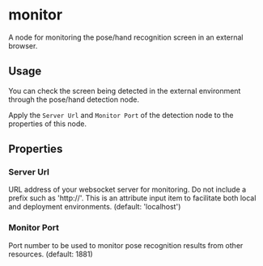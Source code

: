 # monitor

A node for monitoring the pose/hand recognition screen in an external browser.

## Usage

You can check the screen being detected in the external environment through the pose/hand detection node.

Apply the `Server Url` and `Monitor Port` of the detection node to the properties of this node.

## Properties

### Server Url

URL address of your websocket server for monitoring. Do not include a prefix such as 'http://'. This is an attribute input item to facilitate both local and deployment environments. (default: 'localhost')

### Monitor Port

Port number to be used to monitor pose recognition results from other resources. (default: 1881)

